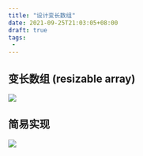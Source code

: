 ```yaml
---
title: "设计变长数组"
date: 2021-09-25T21:03:05+08:00
draft: true
tags:
 - 
---
```

## 变长数组 (resizable array)
![](https://gtd-imgs-md.oss-cn-beijing.aliyuncs.com/imgs/20210925211806.png)

## 简易实现
![](https://gtd-imgs-md.oss-cn-beijing.aliyuncs.com/imgs/20210925211941.png)